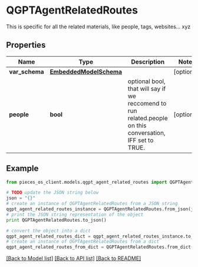 # QGPTAgentRelatedRoutes

This is specific for all the related materials, like people, tags, websites... xyz

## Properties
Name | Type | Description | Notes
------------ | ------------- | ------------- | -------------
**var_schema** | [**EmbeddedModelSchema**](EmbeddedModelSchema.md) |  | [optional] 
**people** | **bool** | optional bool, that will say if we reccomend to run related.people on this conversation, IFF set to TRUE. | [optional] 

## Example

```python
from pieces_os_client.models.qgpt_agent_related_routes import QGPTAgentRelatedRoutes

# TODO update the JSON string below
json = "{}"
# create an instance of QGPTAgentRelatedRoutes from a JSON string
qgpt_agent_related_routes_instance = QGPTAgentRelatedRoutes.from_json(json)
# print the JSON string representation of the object
print QGPTAgentRelatedRoutes.to_json()

# convert the object into a dict
qgpt_agent_related_routes_dict = qgpt_agent_related_routes_instance.to_dict()
# create an instance of QGPTAgentRelatedRoutes from a dict
qgpt_agent_related_routes_from_dict = QGPTAgentRelatedRoutes.from_dict(qgpt_agent_related_routes_dict)
```
[[Back to Model list]](../README.md#documentation-for-models) [[Back to API list]](../README.md#documentation-for-api-endpoints) [[Back to README]](../README.md)


